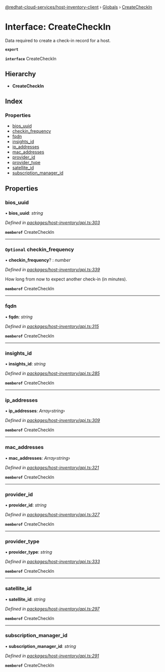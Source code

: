 [@redhat-cloud-services/host-inventory-client](../README.md) › [Globals](../globals.md) › [CreateCheckIn](createcheckin.md)

# Interface: CreateCheckIn

Data required to create a check-in record for a host.

**`export`** 

**`interface`** CreateCheckIn

## Hierarchy

* **CreateCheckIn**

## Index

### Properties

* [bios_uuid](createcheckin.md#bios_uuid)
* [checkin_frequency](createcheckin.md#optional-checkin_frequency)
* [fqdn](createcheckin.md#fqdn)
* [insights_id](createcheckin.md#insights_id)
* [ip_addresses](createcheckin.md#ip_addresses)
* [mac_addresses](createcheckin.md#mac_addresses)
* [provider_id](createcheckin.md#provider_id)
* [provider_type](createcheckin.md#provider_type)
* [satellite_id](createcheckin.md#satellite_id)
* [subscription_manager_id](createcheckin.md#subscription_manager_id)

## Properties

###  bios_uuid

• **bios_uuid**: *string*

*Defined in [packages/host-inventory/api.ts:303](https://github.com/RedHatInsights/javascript-clients/blob/master/packages/host-inventory/api.ts#L303)*

**`memberof`** CreateCheckIn

___

### `Optional` checkin_frequency

• **checkin_frequency**? : *number*

*Defined in [packages/host-inventory/api.ts:339](https://github.com/RedHatInsights/javascript-clients/blob/master/packages/host-inventory/api.ts#L339)*

How long from now to expect another check-in (in minutes).

**`memberof`** CreateCheckIn

___

###  fqdn

• **fqdn**: *string*

*Defined in [packages/host-inventory/api.ts:315](https://github.com/RedHatInsights/javascript-clients/blob/master/packages/host-inventory/api.ts#L315)*

**`memberof`** CreateCheckIn

___

###  insights_id

• **insights_id**: *string*

*Defined in [packages/host-inventory/api.ts:285](https://github.com/RedHatInsights/javascript-clients/blob/master/packages/host-inventory/api.ts#L285)*

**`memberof`** CreateCheckIn

___

###  ip_addresses

• **ip_addresses**: *Array‹string›*

*Defined in [packages/host-inventory/api.ts:309](https://github.com/RedHatInsights/javascript-clients/blob/master/packages/host-inventory/api.ts#L309)*

**`memberof`** CreateCheckIn

___

###  mac_addresses

• **mac_addresses**: *Array‹string›*

*Defined in [packages/host-inventory/api.ts:321](https://github.com/RedHatInsights/javascript-clients/blob/master/packages/host-inventory/api.ts#L321)*

**`memberof`** CreateCheckIn

___

###  provider_id

• **provider_id**: *string*

*Defined in [packages/host-inventory/api.ts:327](https://github.com/RedHatInsights/javascript-clients/blob/master/packages/host-inventory/api.ts#L327)*

**`memberof`** CreateCheckIn

___

###  provider_type

• **provider_type**: *string*

*Defined in [packages/host-inventory/api.ts:333](https://github.com/RedHatInsights/javascript-clients/blob/master/packages/host-inventory/api.ts#L333)*

**`memberof`** CreateCheckIn

___

###  satellite_id

• **satellite_id**: *string*

*Defined in [packages/host-inventory/api.ts:297](https://github.com/RedHatInsights/javascript-clients/blob/master/packages/host-inventory/api.ts#L297)*

**`memberof`** CreateCheckIn

___

###  subscription_manager_id

• **subscription_manager_id**: *string*

*Defined in [packages/host-inventory/api.ts:291](https://github.com/RedHatInsights/javascript-clients/blob/master/packages/host-inventory/api.ts#L291)*

**`memberof`** CreateCheckIn

